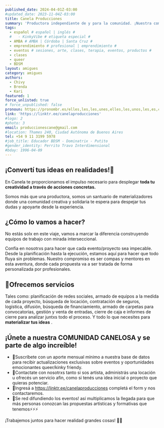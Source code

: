 ```yaml
---
published_date: 2024-04-01Z-03:00
#updated_date: 2023-11-04Z-03:00
title: Canela Producciones
summary: 'Productora independiente de y para la comunidad. ¡Nuestra comunidad es nuestro motor y resolver es nuestro superpoder! Hacemos que las cosas sucedan 💪. Aseroría y gestión de proyectos culturales y educativos. Gestión de comunidades y redes sociales + Agenda Cultural LGBTIQ+ '
tags:
  - español # español | inglés #
  #   - KinkyVibe # etiqueta especial #
  - AMBA # AMBA | Córdoba | Santa Cruz #
  - emprendimiento # profesional | emprendimiento #
  - eventos # sesiones, arte, clases, terapia, eventos, productos #
  - clases
  - queer
  - BDSM
layout: amigues
category: amigues
authors:
  - Chivy
  - Brenda
  - Kari
featured: 1
force_unlisted: true
# force_unpublished: false
pronoun: https://pronombr.es/elles,les,les,unes,elles,les,unos,les,es,co,
link: 'https://linktr.ee/canelaproducciones'
#logo: 2
#photo: 3
email: produccionescane@gmail.com
#location: Thames 240, Ciudad Autónoma de Buenos Aires
tel: +54 9 11 3199 5978
#job_title: Educador BDSM - Dominatrix - Putito
#gender_identity: Perrito Travo Interdimensional
#bday: 1996-04-09
---
```


## ¡Convertí tus ideas en realidades!🚀

En Canela te proporcionamos el impulso necesario para desplegar **toda tu creatividad a través de acciones concretas.**

Somos más que una productora, somos un santuario de materializadores donde una comunidad creativa y solidaria te espera para despejar tus dudas y apoyarte desde la experiencia.

## ¿Cómo lo vamos a hacer?

No estás solx en este viaje, vamos a marcar la diferencia construyendo equipos de trabajo con mirada interseccional.

Confía en nosotrxs para hacer que cada evento/proyecto sea impecable. Desde la planificación hasta la ejecución, estamos aquí para hacer que todo fluya sin problemas. Nuestro compromiso es ser compas y mentores en esta aventura, donde cada propuesta va a ser tratada de forma personalizada por profesionales.

## 🪭Ofrecemos servicios 

Tales como: planificación de redes sociales, armado de equipos a la medida de cada proyecto, búsqueda de locación, contratación de seguros, logística, difusión, búsqueda de financiamiento, armado de carpetas para convocatorias, gestión y venta de entradas, cierre de caja e informes de cierre para analizar juntxs todo el proceso. Y todo lo que necesites para **materializar tus ideas** .


## ¡Únete a nuestra COMUNIDAD CANELOSA y se parte de algo increíble!

- 🌟Suscríbete con un aporte mensual mínimo a nuestra base de datos para recibir actualizaciones exclusivas sobre eventos y oportunidades emocionantes queer/kinky friendy.
- 🌟Contactate con nosotrxs tanto si sos artista, administrás una locación u ofrecés un servicio afin, como si tenés una idea inicial o proyecto que quieras potenciar.
- 🌟Ingresá a https://linktr.ee/canelaproducciones completá el form y nos contactaremos.
- 🌟Se red difundiendo los eventos! así multiplicamos la llegada para que más personas conozcan las propuestas artísticas y formativas que tenemos⚡️⚡️⚡️

¡Trabajemos juntos para hacer realidad grandes cosas! 💼✨